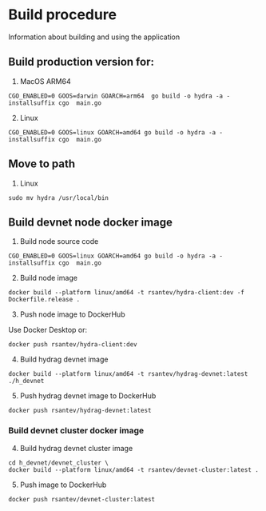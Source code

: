 # Build procedure

Information about building and using the application

## Build production version for:

1. MacOS ARM64

```
CGO_ENABLED=0 GOOS=darwin GOARCH=arm64  go build -o hydra -a -installsuffix cgo  main.go
```

2. Linux

```
CGO_ENABLED=0 GOOS=linux GOARCH=amd64 go build -o hydra -a -installsuffix cgo  main.go
```

## Move to path

1. Linux

```
sudo mv hydra /usr/local/bin
```

## Build devnet node docker image

1. Build node source code

```
CGO_ENABLED=0 GOOS=linux GOARCH=amd64 go build -o hydra -a -installsuffix cgo  main.go
```

2. Build node image

```
docker build --platform linux/amd64 -t rsantev/hydra-client:dev -f Dockerfile.release .
```

3. Push node image to DockerHub

Use Docker Desktop or:

```
docker push rsantev/hydra-client:dev
```

4. Build hydrag devnet image

```
docker build --platform linux/amd64 -t rsantev/hydrag-devnet:latest ./h_devnet
```

5. Push hydrag devnet image to DockerHub

```
docker push rsantev/hydrag-devnet:latest
```

### Build devnet cluster docker image

4. Build hydrag devnet cluster image

```
cd h_devnet/devnet_cluster \
docker build --platform linux/amd64 -t rsantev/devnet-cluster:latest .
```

5. Push image to DockerHub

```
docker push rsantev/devnet-cluster:latest
```
